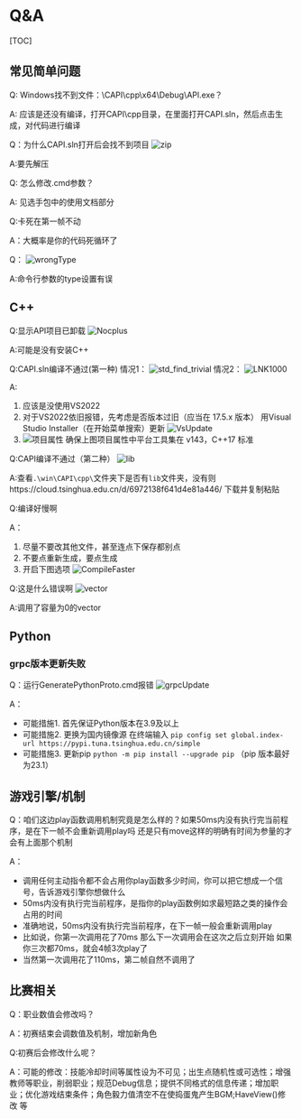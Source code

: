 # Q&A
[TOC]

## 常见简单问题

Q: Windows找不到文件：\CAPI\cpp\x64\Debug\APl.exe？

A: 
应该是还没有编译，打开CAPI\cpp目录，在里面打开CAPI.sln，然后点击生成，对代码进行编译

Q：为什么CAPI.sln打开后会找不到项目
![zip](https://raw.githubusercontent.com/shangfengh/THUAI6/new/resource/zip.png)

A:要先解压

Q: 怎么修改.cmd参数？

A:
见选手包中的使用文档部分

Q:卡死在第一帧不动

A：大概率是你的代码死循环了

Q：
![wrongType](https://raw.githubusercontent.com/shangfengh/THUAI6/new/resource/wrongType.png)

A:命令行参数的type设置有误

## C++ 

Q:显示API项目已卸载
![Nocplus](https://raw.githubusercontent.com/shangfengh/THUAI6/new/resource/Nocplus.png)

A:可能是没有安装C++

Q:CAPI.sln编译不通过(第一种)
情况1：
![std_find_trivial](https://raw.githubusercontent.com/shangfengh/THUAI6/new/resource/std_find_trivial.jpg)
情况2：
![LNK1000](https://raw.githubusercontent.com/shangfengh/THUAI6/new/resource/LNK1000.png)

A:
1. 应该是没使用VS2022
2. 对于VS2022依旧报错，先考虑是否版本过旧（应当在 17.5.x 版本）
   用Visual Studio Installer（在开始菜单搜索）更新
   ![VsUpdate](https://raw.githubusercontent.com/shangfengh/THUAI6/new/resource/VSUpdate.png)
3. 
   ![项目属性](https://raw.githubusercontent.com/shangfengh/THUAI6/new/resource/项目属性.png)
   确保上图项目属性中平台工具集在 v143，C++17 标准

Q:CAPI编译不通过（第二种）
![lib](https://raw.githubusercontent.com/shangfengh/THUAI6/new/resource/lib.png)

A:查看`.\win\CAPI\cpp\`文件夹下是否有`lib`文件夹，没有则https://cloud.tsinghua.edu.cn/d/6972138f641d4e81a446/ 下载并复制粘贴

Q:编译好慢啊

A：
1. 尽量不要改其他文件，甚至连点下保存都别点
2. 不要点重新生成，要点生成
3. 开启下图选项
![CompileFaster](https://raw.githubusercontent.com/shangfengh/THUAI6/new/resource/CompileFaster.png)

Q:这是什么错误啊
![vector](https://raw.githubusercontent.com/shangfengh/THUAI6/new/resource/vector.png)

A:调用了容量为0的vector

## Python 

### grpc版本更新失败

Q：运行GeneratePythonProto.cmd报错
![grpcUpdate](https://raw.githubusercontent.com/shangfengh/THUAI6/new/resource/grpc.png)

A：
- 可能措施1.
首先保证Python版本在3.9及以上
- 可能措施2. 更换为国内镜像源
在终端输入 `pip config set global.index-url https://pypi.tuna.tsinghua.edu.cn/simple`
- 可能措施3. 更新pip
`python -m pip install --upgrade pip` （pip 版本最好为23.1）

## 游戏引擎/机制
Q：咱们这边play函数调用机制究竟是怎么样的？如果50ms内没有执行完当前程序，是在下一帧不会重新调用play吗
   还是只有move这样的明确有时间为参量的才会有上面那个机制

A：
- 调用任何主动指令都不会占用你play函数多少时间，你可以把它想成一个信号，告诉游戏引擎你想做什么
- 50ms内没有执行完当前程序，是指你的play函数例如求最短路之类的操作会占用的时间
- 准确地说，50ms内没有执行完当前程序，在下一帧一般会重新调用play
- 比如说，你第一次调用花了70ms
   那么下一次调用会在这次之后立刻开始
   如果你三次都70ms，就会4帧3次play了
- 当然第一次调用花了110ms，第二帧自然不调用了


## 比赛相关
Q：职业数值会修改吗？

A：初赛结束会调数值及机制，增加新角色

Q:初赛后会修改什么呢？

A：可能的修改：技能冷却时间等属性设为不可见；出生点随机性或可选性；增强教师等职业，削弱职业；规范Debug信息；提供不同格式的信息传递；增加职业；优化游戏结束条件；角色毅力值清空不在使捣蛋鬼产生BGM;HaveView()修改 等
